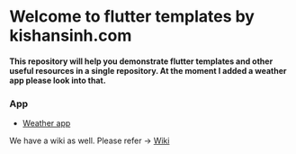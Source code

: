 # Welcome to flutter templates by kishansinh.com

#### This repository will help you demonstrate flutter templates and other useful resources in a single repository. At the moment I added a weather app please look into that.

### App
- [Weather app](./weather_app_by_kishansinh)


We have a wiki as well. Please refer -> [Wiki](https://github.com/imkishansinh/flutter-template-by-kishansinh/wiki)
